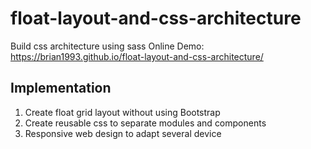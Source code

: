 # float-layout-and-css-architecture
Build css architecture using sass
Online Demo: https://brian1993.github.io/float-layout-and-css-architecture/
## Implementation
  1. Create float grid layout without using Bootstrap
  2. Create reusable css to separate modules and components 
  3. Responsive web design to adapt several device

